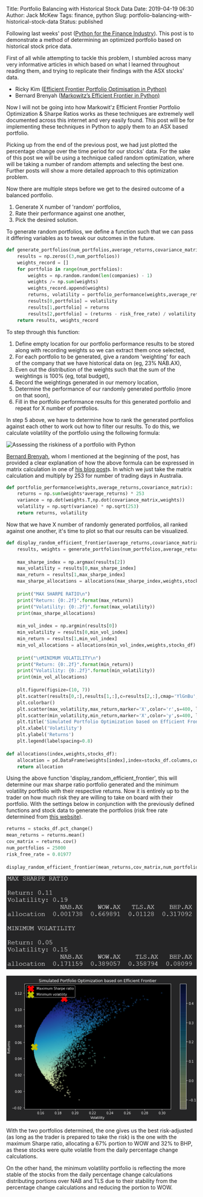 Title: Portfolio Balancing with Historical Stock Data
Date: 2019-04-19 06:30
Author: Jack McKew
Tags: finance, python
Slug: portfolio-balancing-with-historical-stock-data
Status: published

Following last weeks' post ([Python for the Finance Industry](https://jmckew.com/2019/04/12/python-for-the-finance-industry/)). This post is to demonstrate a method of determining an optimized portfolio based on historical stock price data.

First of all while attempting to tackle this problem, I stumbled across many very informative articles in which based on what I learned throughout reading them, and trying to replicate their findings with the ASX stocks' data.

-   Ricky Kim ([Efficient Frontier Portfolio Optimisation in Python)](https://towardsdatascience.com/efficient-frontier-portfolio-optimisation-in-python-e7844051e7f)
-   Bernard Brenyah ([Markowitz’s Efficient Frontier in Python)](https://medium.com/python-data/effient-frontier-in-python-34b0c3043314)

Now I will not be going into how Markowit'z Efficient Frontier Portfolio Optimization & Sharpe Ratios works as these techniques are extremely well documented across this internet and very easily found. This post will be for implementing these techniques in Python to apply them to an ASX based portfolio.

Picking up from the end of the previous post, we had just plotted the percentage change over the time period for our stocks' data. For the sake of this post we will be using a technique called random optimization, where will be taking a number of random attempts and selecting the best one. Further posts will show a more detailed approach to this optimization problem.

Now there are multiple steps before we get to the desired outcome of a balanced portfolio.

1.  Generate X number of 'random' portfolios,
2.  Rate their performance against one another,
3.  Pick the desired solution.

To generate random portfolios, we define a function such that we can pass it differing variables as to tweak our outcomes in the future.

``` python
def generate_portfolios(num_portfolios,average_returns,covariance_matrix,risk_free_rate):
    results = np.zeros((3,num_portfolios))
    weights_record = []
    for portfolio in range(num_portfolios):
        weights = np.random.random(len(companies) - 1)
        weights /= np.sum(weights)
        weights_record.append(weights)
        returns, volatility = portfolio_performance(weights,average_returns,covariance_matrix)
        results[0,portfolio] = volatility
        results[1,portfolio] = returns
        results[2,portfolio] = (returns - risk_free_rate) / volatility
    return results, weights_record
```

To step through this function:

1.  Define empty location for our portfolio performance results to be stored along with recording weights so we can extract them once selected,
2.  For each portfolio to be generated, give a random 'weighting' for each of the company that we have historical data on (eg, 23% NAB.AX),
3.  Even out the distribution of the weights such that the sum of the weightings is 100% (eg, total budget),
4.  Record the weightings generated in our memory location,
5.  Determine the performance of our randomly generated portfolio (more on that soon),
6.  Fill in the portfolio performance results for this generated portfolio and repeat for X number of portfolios.

In step 5 above, we have to determine how to rank the generated portfolios against each other to work out how to filter our results. To do this, we calculate volatility of the portfolio using the following formula:

![\
[Assessing the riskiness of a portfolio with Python](http://%20https://medium.com/python-data/assessing-the-riskiness-of-a-portfolio-with-python-6444c727c474%20)](https://cdn-images-1.medium.com/max/1600/1*IabrYvsgHE07z2CJwoE9Zw.jpeg)

[Bernard Brenyah](https://medium.com/@bbrenyah), whom I mentioned at the beginning of the post, has provided a clear explanation of how the above formula can be expressed in matrix calculation in one of [his blog post](https://medium.com/python-data/assessing-risks-and-return-with-probabilities-of-events-with-python-c564d9be4db4)s. In which we just take the matrix calculation and multiply by 253 for number of trading days in Australia.

``` python
def portfolio_performance(weights,average_returns,covariance_matrix):
    returns = np.sum(weights*average_returns) * 253
    variance = np.dot(weights.T,np.dot(covariance_matrix,weights))
    volatility = np.sqrt(variance) * np.sqrt(253)
    return returns, volatility
```

Now that we have X number of randomly generated portfolios, all ranked against one another, it's time to plot so that our results can be visualized.

``` python
def display_random_efficient_frontier(average_returns,covariance_matrix,num_portfolios,risk_free_rate):
    results, weights = generate_portfolios(num_portfolios,average_returns,covariance_matrix,risk_free_rate)

    max_sharpe_index = np.argmax(results[2])
    max_volatility = results[0,max_sharpe_index]
    max_return = results[1,max_sharpe_index]
    max_sharpe_allocations = allocations(max_sharpe_index,weights,stocks_df).T

    print("MAX SHARPE RATIO\n")
    print("Return: {0:.2f}".format(max_return))
    print("Volatility: {0:.2f}".format(max_volatility))
    print(max_sharpe_allocations)

    min_vol_index = np.argmin(results[0])
    min_volatility = results[0,min_vol_index]
    min_return = results[1,min_vol_index]
    min_vol_allocations = allocations(min_vol_index,weights,stocks_df).T

    print("\nMINIMUM VOLATILITY\n")
    print("Return: {0:.2f}".format(min_return))
    print("Volatility: {0:.2f}".format(min_volatility))
    print(min_vol_allocations)

    plt.figure(figsize=(10, 7))
    plt.scatter(results[0,:],results[1,:],c=results[2,:],cmap='YlGnBu', marker='o', s=10, alpha=0.3)
    plt.colorbar()
    plt.scatter(max_volatility,max_return,marker='X',color='r',s=400, label='Maximum Sharpe ratio')
    plt.scatter(min_volatility,min_return,marker='X',color='y',s=400, label='Minimum volatility')
    plt.title('Simulated Portfolio Optimization based on Efficient Frontier')
    plt.xlabel('Volatility')
    plt.ylabel('Returns')
    plt.legend(labelspacing=0.8)

def allocations(index,weights,stocks_df):
    allocation = pd.DataFrame(weights[index],index=stocks_df.columns,columns=['allocation'])
    return allocation
```

Using the above function 'display\_random\_efficient\_frontier', this will determine our max sharpe ratio portfolio generated and the minimum volatility portfolio with their respective returns. Now it is entirely up to the trader on how much risk they are willing to take on board with their portfolio. With the settings below in conjunction with the previously defined functions and stock data to generate the portfolios (risk free rate determined from [this website](http://www.worldgovernmentbonds.com/country/australia/)).

``` python
returns = stocks_df.pct_change()
mean_returns = returns.mean()
cov_matrix = returns.cov()
num_portfolios = 25000
risk_free_rate = 0.01977

display_random_efficient_frontier(mean_returns,cov_matrix,num_portfolios,risk_free_rate)
```

![sharpe_ratios](..\img\portfolio-balancing-with-historical-stock-data\image-12.png)

![efficient_frontier](..\img\efficient-frontier-for-balancing-portfolios\image-20.png)

With the two portfolios determined, the one gives us the best risk-adjusted (as long as the trader is prepared to take the risk) is the one with the maximum Sharpe ratio, allocating a 67% portion to WOW and 32% to BHP, as these stocks were quite volatile from the daily percentage change calculations.

On the other hand, the minimum volatility portfolio is reflecting the more stable of the stocks from the daily percentage change calculations distributing portions over NAB and TLS due to their stability from the percentage change calculations and reducing the portion to WOW.
